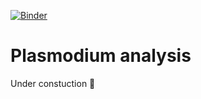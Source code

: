[![Binder](https://mybinder.org/badge_logo.svg)](https://mybinder.org/v2/gh/quinngroup/Plasmodium/HEAD)

# Plasmodium analysis

Under constuction 🚧
